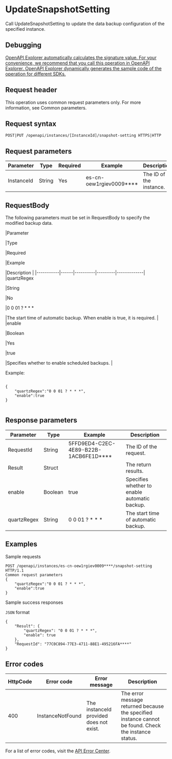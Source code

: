 # UpdateSnapshotSetting

Call UpdateSnapshotSetting to update the data backup configuration of the specified instance.

## Debugging

[OpenAPI Explorer automatically calculates the signature value. For your convenience, we recommend that you call this operation in OpenAPI Explorer. OpenAPI Explorer dynamically generates the sample code of the operation for different SDKs.](https://api.aliyun.com/#product=elasticsearch&api=UpdateSnapshotSetting&type=ROA&version=2017-06-13)

## Request header

This operation uses common request parameters only. For more information, see Common parameters.

## Request syntax

```
POST|PUT /openapi/instances/[InstanceId]/snapshot-setting HTTPS|HTTP
```

## Request parameters

|Parameter|Type|Required|Example|Description|
|---------|----|--------|-------|-----------|
|InstanceId|String|Yes|es-cn-oew1rgiev0009\*\*\*\*|The ID of the instance. |

## RequestBody

The following parameters must be set in RequestBody to specify the modified backup data.

|Parameter

|Type

|Required

|Example

|Description |
|-----------|------|----------|---------|-------------|
|quartzRegex

|String

|No

|0 0 01 ? \* \* \*

|The start time of automatic backup. When enable is true, it is required. |
|enable

|Boolean

|Yes

|true

|Specifies whether to enable scheduled backups. |

Example:

```

{
    "quartzRegex":"0 0 01 ? * * *",
    "enable":true
}
            
```

## Response parameters

|Parameter|Type|Example|Description|
|---------|----|-------|-----------|
|RequestId|String|5FFD9ED4-C2EC-4E89-B22B-1ACB6FE1D\*\*\*\*|The ID of the request. |
|Result|Struct| |The return results. |
|enable|Boolean|true|Specifies whether to enable automatic backup. |
|quartzRegex|String|0 0 01 ? \* \* \*|The start time of automatic backup. |

## Examples

Sample requests

```
POST /openapi/instances/es-cn-oew1rgiev0009****/snapshot-setting HTTP/1.1
Common request parameters
{
    "quartzRegex":"0 0 01 ? * * *",
    "enable":true
}
```

Sample success responses

`JSON` format

```
{
    "Result": {
        "quartzRegex": "0 0 01 ? * * *",
        "enable": true
    },
    "RequestId": "77C0C894-77E3-4711-88E1-495216FA****"
}
```

## Error codes

|HttpCode|Error code|Error message|Description|
|--------|----------|-------------|-----------|
|400|InstanceNotFound|The instanceId provided does not exist.|The error message returned because the specified instance cannot be found. Check the instance status.|

For a list of error codes, visit the [API Error Center](https://error-center.alibabacloud.com/status/product/elasticsearch).


